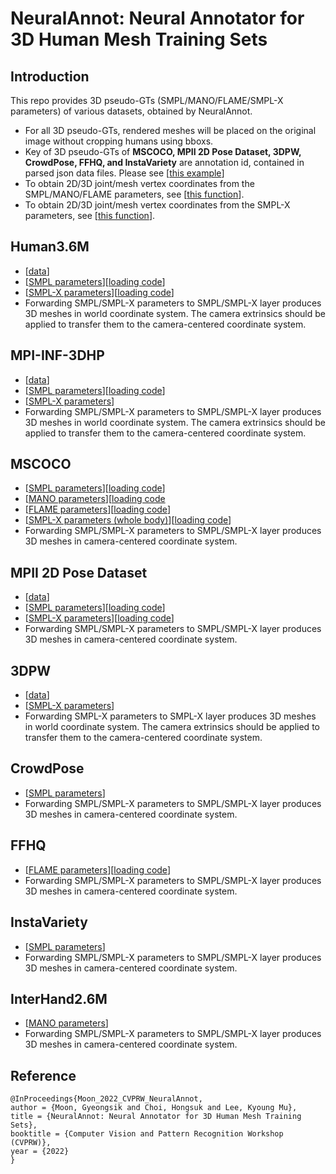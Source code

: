 
# **NeuralAnnot: Neural Annotator for 3D Human Mesh Training Sets**
  
## Introduction  
This repo provides 3D pseudo-GTs (SMPL/MANO/FLAME/SMPL-X parameters) of various datasets, obtained by NeuralAnnot.
* For all 3D pseudo-GTs, rendered meshes will be placed on the original image without cropping humans using bboxs.
* Key of 3D pseudo-GTs of **MSCOCO, MPII 2D Pose Dataset, 3DPW, CrowdPose, FFHQ, and InstaVariety** are annotation id, contained in parsed json data files. Please see [[this example](https://github.com/mks0601/Hand4Whole_RELEASE/blob/c33591de5a0627ea4211a08abd2f008145ef0575/data/MSCOCO/MSCOCO.py#L114)]
* To obtain 2D/3D joint/mesh vertex coordinates from the SMPL/MANO/FLAME parameters, see [[this function](https://github.com/mks0601/Hand4Whole_RELEASE/blob/c33591de5a0627ea4211a08abd2f008145ef0575/common/utils/preprocessing.py#L202)].
* To obtain 2D/3D joint/mesh vertex coordinates from the SMPL-X parameters, see [[this function](https://github.com/mks0601/Hand4Whole_RELEASE/blob/4586f0cf4274d4529f6b119751d1d98f8fb39e3c/common/utils/preprocessing.py#L199)].

  
## Human3.6M
* [[data](https://drive.google.com/drive/folders/1kgVH-GugrLoc9XyvP6nRoaFpw3TmM5xK?usp=sharing)]
* [[SMPL parameters](https://drive.google.com/drive/folders/1xLkuyrjB832o5aG_M3g3EEf0PXqKkvS8?usp=sharing)][[loading code](https://github.com/mks0601/Hand4Whole_RELEASE/blob/c33591de5a0627ea4211a08abd2f008145ef0575/data/Human36M/Human36M.py#L100)]
* [[SMPL-X parameters](https://drive.google.com/drive/folders/1opns6ta471PPzvVhhm9Anv5HMd5hCdoj?usp=sharing)][[loading code](https://github.com/mks0601/Hand4Whole_RELEASE/blob/4586f0cf4274d4529f6b119751d1d98f8fb39e3c/data/Human36M/Human36M.py#L98)]
* Forwarding SMPL/SMPL-X parameters to SMPL/SMPL-X layer produces 3D meshes in world coordinate system. The camera extrinsics should be applied to transfer them to the camera-centered coordinate system.

## MPI-INF-3DHP
* [[data](https://drive.google.com/drive/folders/1oHzb4oJHPZllLgN_yjyatp1LdqdP0R61?usp=sharing)]
* [[SMPL parameters](https://drive.google.com/file/d/1mxyPTnwM7D5L0NhtSEY1-pl3k5mS2IV6/view?usp=sharing)][[loading code](https://github.com/mks0601/Hand4Whole_RELEASE/blob/c33591de5a0627ea4211a08abd2f008145ef0575/data/MPI_INF_3DHP/MPI_INF_3DHP.py#L74)]
* [[SMPL-X parameters](https://drive.google.com/file/d/1lBJyu95xN4EhDyDA1GLkLqlh0SfAKU9a/view?usp=sharing)]
* Forwarding SMPL/SMPL-X parameters to SMPL/SMPL-X layer produces 3D meshes in world coordinate system. The camera extrinsics should be applied to transfer them to the camera-centered coordinate system.

## MSCOCO
* [[SMPL parameters](https://drive.google.com/file/d/14XDSCdvpW_fJe_plbQ9wPwLv2VjdNuYZ/view?usp=sharing)][[loading code](https://github.com/mks0601/Hand4Whole_RELEASE/blob/c33591de5a0627ea4211a08abd2f008145ef0575/data/MSCOCO/MSCOCO.py#L114)]
* [[MANO parameters](https://drive.google.com/file/d/183lpJD88LNxZH9iDJackWCQrg9LBrQ0p/view?usp=sharing)][[loading code](https://github.com/mks0601/Hand4Whole_RELEASE/blob/c33591de5a0627ea4211a08abd2f008145ef0575/data/MSCOCO/MSCOCO.py#L134)
* [[FLAME parameters](https://drive.google.com/file/d/1VIsrPk9Ub547AN3dZH-XyfZbfNl0OYtX/view?usp=sharing)][[loading code](https://github.com/mks0601/Hand4Whole_RELEASE/blob/c33591de5a0627ea4211a08abd2f008145ef0575/data/MSCOCO/MSCOCO.py#L166)]
* [[SMPL-X parameters (whole body)](https://drive.google.com/file/d/1Jrx7IWdjg-1HYwv0ztLNv0oy3Y_MOkVy/view?usp=sharing)][[loading code](https://github.com/mks0601/Hand4Whole_RELEASE/blob/4586f0cf4274d4529f6b119751d1d98f8fb39e3c/data/MSCOCO/MSCOCO.py#L119)]
* Forwarding SMPL/SMPL-X parameters to SMPL/SMPL-X layer produces 3D meshes in camera-centered coordinate system. 

## MPII 2D Pose Dataset
* [[data](https://drive.google.com/drive/folders/1MmQ2FRP0coxHGk0Ntj0JOGv9OxSNuCfK?usp=sharing)]
* [[SMPL parameters](https://drive.google.com/file/d/1dvtXmRWuTw1Rv89I8uGFl-YkZbhg3Lqz/view?usp=sharing)][[loading code](https://github.com/mks0601/Hand4Whole_RELEASE/blob/c33591de5a0627ea4211a08abd2f008145ef0575/data/MPII/MPII.py#L51)]
* [[SMPL-X parameters](https://drive.google.com/file/d/13YsJra9b_EONRexNxG7k1F9zp10SiWt5/view?usp=sharing)][[loading code](https://github.com/mks0601/Hand4Whole_RELEASE/blob/4586f0cf4274d4529f6b119751d1d98f8fb39e3c/data/MPII/MPII.py#L52)]
* Forwarding SMPL/SMPL-X parameters to SMPL/SMPL-X layer produces 3D meshes in camera-centered coordinate system. 

## 3DPW
* [[data](https://drive.google.com/drive/folders/1fWrx0jnWzcudU6FN6QCZWefaOFSAadgR?usp=sharing)]
* [[SMPL-X parameters](https://drive.google.com/drive/folders/1iff6d8_BJmbWCcnBGnGgLO5_n4Cvk77e?usp=sharing)]
* Forwarding SMPL-X parameters to SMPL-X layer produces 3D meshes in world coordinate system. The camera extrinsics should be applied to transfer them to the camera-centered coordinate system.

## CrowdPose
* [[SMPL parameters](https://drive.google.com/drive/folders/1cTLcsb54LcUjlaiqdmwfg0UEZJ7IftFi?usp=sharing)]
* Forwarding SMPL/SMPL-X parameters to SMPL/SMPL-X layer produces 3D meshes in camera-centered coordinate system. 

## FFHQ
* [[FLAME parameters](https://drive.google.com/file/d/1MtEtal-mmE9j36f_Nz160E_N1CLK07yf/view?usp=sharing)][[loading code](https://github.com/mks0601/Hand4Whole_RELEASE/blob/c33591de5a0627ea4211a08abd2f008145ef0575/data/FFHQ/FFHQ.py#L40)]
* Forwarding SMPL/SMPL-X parameters to SMPL/SMPL-X layer produces 3D meshes in camera-centered coordinate system. 

## InstaVariety
* [[SMPL parameters](https://drive.google.com/drive/folders/1W6LK4h6_dr1gfBMY7gas375M9LxrqDSD?usp=sharing)]
* Forwarding SMPL/SMPL-X parameters to SMPL/SMPL-X layer produces 3D meshes in camera-centered coordinate system. 

## InterHand2.6M
* [[MANO parameters](https://mks0601.github.io/InterHand2.6M/)]
* Forwarding SMPL/SMPL-X parameters to SMPL/SMPL-X layer produces 3D meshes in camera-centered coordinate system. 


## 
## Reference  
```  
@InProceedings{Moon_2022_CVPRW_NeuralAnnot,  
author = {Moon, Gyeongsik and Choi, Hongsuk and Lee, Kyoung Mu},  
title = {NeuralAnnot: Neural Annotator for 3D Human Mesh Training Sets},  
booktitle = {Computer Vision and Pattern Recognition Workshop (CVPRW)},  
year = {2022}  
}  
```
